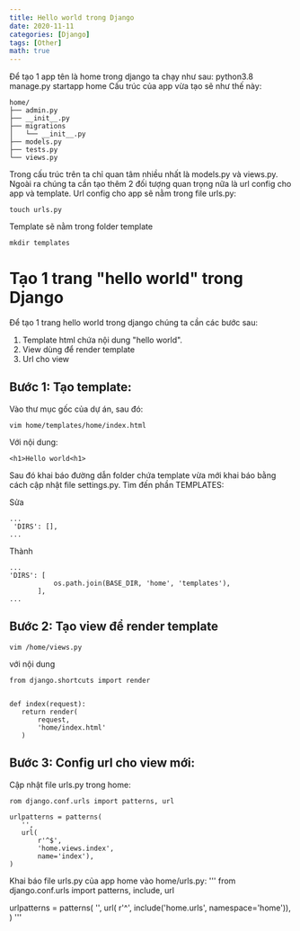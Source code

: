 ```yaml
---
title: Hello world trong Django
date: 2020-11-11
categories: [Django]
tags: [Other]
math: true
---
```

Để tạo 1 app tên là home trong django ta chạy như sau:
python3.8 manage.py startapp home
Cấu trúc của app vừa tạo sẽ như thế này:
```
home/
├── admin.py
├── __init__.py
├── migrations
│   └── __init__.py
├── models.py
├── tests.py
└── views.py
```
Trong cấu trúc trên ta chỉ quan tâm nhiều nhất là models.py và views.py. Ngoài ra chúng ta cần tạo thêm 2 đối tượng quan trọng nữa là url config cho app và template.
Url config cho app sẽ nằm trong file urls.py:
```
touch urls.py
```
Template sẽ nằm trong folder template
```
mkdir templates
```
# Tạo 1 trang "hello world" trong Django

Để tạo 1 trang hello world trong django chúng ta cần các bước sau:
1. Template html chứa nội dung "hello world".
2. View dùng để render template
3. Url cho view

## Bước 1: Tạo template:
Vào thư mục gốc của dự án, sau đó:

```
vim home/templates/home/index.html
```
Với nội dung:

```
<h1>Hello world<h1>
```

Sau đó khai báo đường dẫn folder chứa template vừa mới khai báo bằng cách cập nhật file settings.py. Tìm đến phần TEMPLATES:

Sửa
```
...
 'DIRS': [],
...
```
Thành
```
...
'DIRS': [
           os.path.join(BASE_DIR, 'home', 'templates'),
       ],
...
```

## Bước 2: Tạo view để render template
```
vim /home/views.py
```
với nội dung
```
from django.shortcuts import render


def index(request):
   return render(
       request,
       'home/index.html'
   )
```

## Bước 3: Config url cho view mới:
Cập nhật file urls.py trong home:
```
rom django.conf.urls import patterns, url

urlpatterns = patterns(
   '',
   url(
       r'^$',
       'home.views.index',
       name='index'),
)
```
Khai báo file urls.py của app home vào home/urls.py:
'''
from django.conf.urls import patterns, include, url


urlpatterns = patterns(
   '',
   url(
       r'^',
       include('home.urls', namespace='home')),
)
'''
